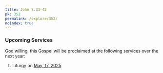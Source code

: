 ```yaml
---
title: John 8.31-42
pk: 352
permalink: /explore/352/
noindex: true
---
```


### Upcoming Services

God willing, this Gospel will be proclaimed at the following services over the next year:


1. Liturgy on [May, 17, 2025](https://orthocal.info/readings/gregorian/2025/05/17/)
